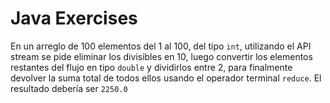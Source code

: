 # Java Exercises

En un arreglo de 100 elementos del 1 al 100, del tipo `int`, utilizando el API stream se pide eliminar los divisibles en 10, luego convertir los elementos restantes del flujo en tipo `double` y dividirlos entre 2, para finalmente devolver la suma total de todos ellos usando el operador terminal `reduce`. El resultado debería ser `2250.0`